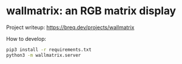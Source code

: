 # wallmatrix: an RGB matrix display

Project writeup: https://breq.dev/projects/wallmatrix

How to develop:

```bash
pip3 install -r requirements.txt
python3 -m wallmatrix.server
```
